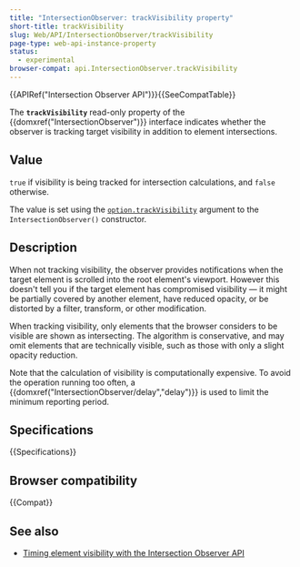 ```yaml
---
title: "IntersectionObserver: trackVisibility property"
short-title: trackVisibility
slug: Web/API/IntersectionObserver/trackVisibility
page-type: web-api-instance-property
status:
  - experimental
browser-compat: api.IntersectionObserver.trackVisibility
---
```


{{APIRef("Intersection Observer API")}}{{SeeCompatTable}}

The **`trackVisibility`** read-only property of the {{domxref("IntersectionObserver")}} interface indicates whether the observer is tracking target visibility in addition to element intersections.

## Value

`true` if visibility is being tracked for intersection calculations, and `false` otherwise.

The value is set using the [`option.trackVisibility`](/en-US/docs/Web/API/IntersectionObserver/IntersectionObserver#trackvisibility) argument to the `IntersectionObserver()` constructor.

## Description

When not tracking visibility, the observer provides notifications when the target element is scrolled into the root element's viewport.
However this doesn't tell you if the target element has compromised visibility — it might be partially covered by another element, have reduced opacity, or be distorted by a filter, transform, or other modification.

When tracking visibility, only elements that the browser considers to be visible are shown as intersecting.
The algorithm is conservative, and may omit elements that are technically visible, such as those with only a slight opacity reduction.

Note that the calculation of visibility is computationally expensive.
To avoid the operation running too often, a {{domxref("IntersectionObserver/delay","delay")}} is used to limit the minimum reporting period.

## Specifications

{{Specifications}}

## Browser compatibility

{{Compat}}

## See also

- [Timing element visibility with the Intersection Observer API](/en-US/docs/Web/API/Intersection_Observer_API/Timing_element_visibility)
